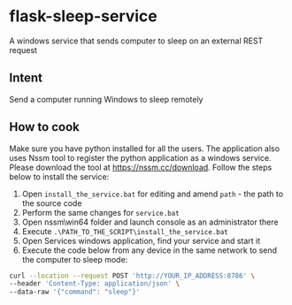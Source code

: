 # flask-sleep-service
A windows service that sends computer to sleep on an external REST request
## Intent
Send a computer running Windows to sleep remotely
## How to cook
Make sure you have python installed for all the users. The application also uses
Nssm tool to register the python application as a windows service. Please download the tool at https://nssm.cc/download. Follow the steps below to install the service:

1. Open `install_the_service.bat` for editing and amend `path` - the path to the source code
2. Perform the same changes for `service.bat`
3. Open nssm\win64 folder and launch console as an administrator there
4. Execute `.\PATH_TO_THE_SCRIPT\install_the_service.bat`
5. Open Services windows application, find your service and start it
6. Execute the code below from any device in the same network to send the computer to sleep mode:
```bash
curl --location --request POST 'http://YOUR_IP_ADDRESS:8786' \
--header 'Content-Type: application/json' \
--data-raw '{"command": "sleep"}'
```
